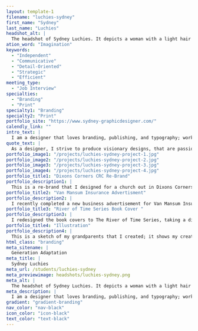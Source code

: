 ```yaml
---
layout: template-1
filename: "luchies-sydney"
first_name: "Sydney"
last_name: "Luchies"
headshot_alt: |
  The headshot of Sydney Luchies. It depicts a woman with a light hair tied back, smiling. She is wearing a dark cardigan and a silver necklace.
ation_word: "Imagination"
keywords:
  - "Independent"
  - "Communicative"
  - "Detail-Oriented"
  - "Strategic"
  - "Efficient"
meeting_type:
  - "Job Interview"
specialties:
  - "Branding"
  - "Print"
specialty1: "Branding"
specialty2: "Print"
portfolio_site: "https://www.sydney-graphicdesigner.com/"
calendly_link: ""
intro_text: |
  I am a designer that loves branding, publishing, and typography; working with a company to bring out the best in their brand through brainstorming, and challenges is why I am a graphic designer.
quote_text: |
  As a designer, I strive to produce visionary designs, that are passion-powered, with rigorous results.
portfolio_image1: "/projects/luchies-sydney-project-1.jpg"
portfolio_image2: "/projects/luchies-sydney-project-2.jpg"
portfolio_image3: "/projects/luchies-sydney-project-3.jpg"
portfolio_image4: "/projects/luchies-sydney-project-4.jpg"
portfolio_title1: "Dixons Corners CRC Re-Brand"
portfolio_description1: |
  This is a re-brand that I designed for a church out in Dixons Corners. I focused my design on the agricultural location and congregation of the community church.
portfolio_title2: "Van Mansum Insurance Advertisment"
portfolio_description2: |
  I recently completed a new business advertisement for Van Mansum Insurance Brokerage; focusing on loyalty, trust, and safety.
portfolio_title3: "River of Time Series Book Cover "
portfolio_description3: |
  I redesigned the book covers to The River of Time Series, taking a different design path then the original cover by using Illustration.
portfolio_title4: "Illustration"
portfolio_description4: |
  This is a sketch of my grandparents that I created; it shows my creativeness, my passions, and my ability to sketch out project ideas and beginning sketches.
html_class: "branding"
meta_sitename: |
  Generation Adaptation
meta_title: |
  Sydney Luchies
meta_url: /students/luchies-sydney
meta_previewimage: headshots/luchies-sydney.png
meta_alt: |
  The headshot of Sydney Luchies. It depicts a woman with a light hair tied back, smiling. She is wearing a dark cardigan and a silver necklace.
meta_description: |
  I am a designer that loves branding, publishing, and typography; working with a company to bring out the best in their brand through brainstorming, and challenges is why I am a graphic designer.
gradient: "gradient-branding"
nav_color: "nav-black"
icon_color: "icon-black"
text_color: "text-black"
---
```

